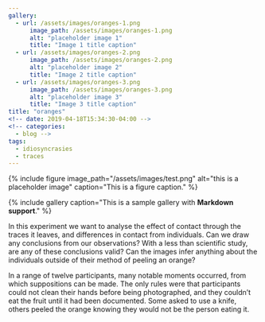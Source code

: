 ```yaml
---
gallery:
  - url: /assets/images/oranges-1.png
      image_path: /assets/images/oranges-1.png
      alt: "placeholder image 1"
      title: "Image 1 title caption"
  - url: /assets/images/oranges-2.png
      image_path: /assets/images/oranges-2.png
      alt: "placeholder image 2"
      title: "Image 2 title caption"
  - url: /assets/images/oranges-3.png
      image_path: /assets/images/oranges-3.png
      alt: "placeholder image 3"
      title: "Image 3 title caption"
title: "oranges"
<!-- date: 2019-04-18T15:34:30-04:00 -->
<!-- categories:
  - blog -->
tags:
  - idiosyncrasies
  - traces
---
```


{% include figure image_path="/assets/images/test.png" alt="this is a placeholder image" caption="This is a figure caption." %}

{% include gallery caption="This is a sample gallery with **Markdown support**." %}

In this experiment we want to analyse the effect of contact through the traces it leaves, and differences in contact from individuals. Can we draw any conclusions from our observations? With a less than scientific study, are any of these conclusions valid? Can the images infer anything about the individuals outside of their method of peeling an orange?

In a range of twelve participants, many notable moments occurred, from which suppositions can be made. The only rules were that participants could not clean their hands before being photographed, and they couldn’t eat the fruit until it had been documented. Some asked to use a knife, others peeled the orange knowing they would not be the person eating it.
